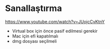 # Sanallaştırma
https://www.youtube.com/watch?v=JUojcCvKtnY

- Virtual box için önce pasif edilmesi gerekir
- Mac için efi kapatılmalı
- dmg dosyası seçilmeli
